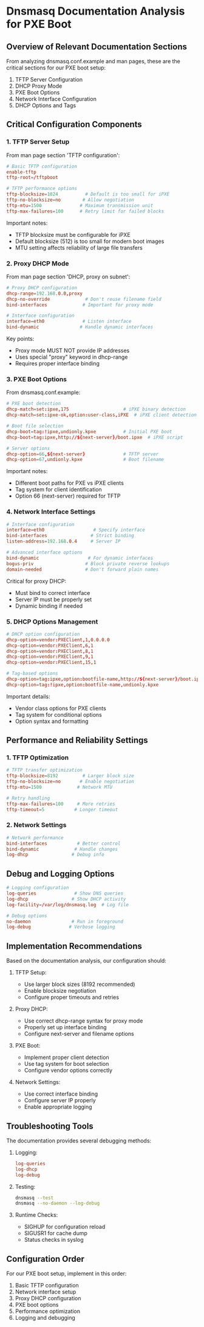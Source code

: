 # Dnsmasq Documentation Analysis for PXE Boot

## Overview of Relevant Documentation Sections

From analyzing dnsmasq.conf.example and man pages, these are the critical sections for our PXE boot setup:

1. TFTP Server Configuration
2. DHCP Proxy Mode
3. PXE Boot Options
4. Network Interface Configuration
5. DHCP Options and Tags

## Critical Configuration Components

### 1. TFTP Server Setup
From man page section 'TFTP configuration':
```conf
# Basic TFTP configuration
enable-tftp
tftp-root=/tftpboot

# TFTP performance options
tftp-blocksize=1024          # Default is too small for iPXE
tftp-no-blocksize=no        # Allow negotiation
tftp-mtu=1500              # Maximum transmission unit
tftp-max-failures=100      # Retry limit for failed blocks
```

Important notes:
- TFTP blocksize must be configurable for iPXE
- Default blocksize (512) is too small for modern boot images
- MTU setting affects reliability of large file transfers

### 2. Proxy DHCP Mode
From man page section 'DHCP, proxy on subnet':
```conf
# Proxy DHCP configuration
dhcp-range=192.168.0.0,proxy
dhcp-no-override             # Don't reuse filename field
bind-interfaces             # Important for proxy mode

# Interface configuration
interface=eth0              # Listen interface
bind-dynamic               # Handle dynamic interfaces
```

Key points:
- Proxy mode MUST NOT provide IP addresses
- Uses special "proxy" keyword in dhcp-range
- Requires proper interface binding

### 3. PXE Boot Options
From dnsmasq.conf.example:
```conf
# PXE boot detection
dhcp-match=set:ipxe,175                    # iPXE binary detection
dhcp-match=set:ipxe-ok,option:user-class,iPXE  # iPXE client detection

# Boot file selection
dhcp-boot=tag:!ipxe,undionly.kpxe          # Initial PXE boot
dhcp-boot=tag:ipxe,http://${next-server}/boot.ipxe  # iPXE script

# Server options
dhcp-option=66,${next-server}              # TFTP server
dhcp-option=67,undionly.kpxe               # Boot filename
```

Important notes:
- Different boot paths for PXE vs iPXE clients
- Tag system for client identification
- Option 66 (next-server) required for TFTP

### 4. Network Interface Settings
```conf
# Interface configuration
interface=eth0                  # Specify interface
bind-interfaces                # Strict binding
listen-address=192.168.0.4     # Server IP

# Advanced interface options
bind-dynamic                  # For dynamic interfaces
bogus-priv                   # Block private reverse lookups
domain-needed                # Don't forward plain names
```

Critical for proxy DHCP:
- Must bind to correct interface
- Server IP must be properly set
- Dynamic binding if needed

### 5. DHCP Options Management
```conf
# DHCP option configuration
dhcp-option=vendor:PXEClient,1,0.0.0.0
dhcp-option=vendor:PXEClient,6,1
dhcp-option=vendor:PXEClient,8,1
dhcp-option=vendor:PXEClient,9,1
dhcp-option=vendor:PXEClient,15,1

# Tag-based options
dhcp-option=tag:ipxe,option:bootfile-name,http://${next-server}/boot.ipxe
dhcp-option=tag:!ipxe,option:bootfile-name,undionly.kpxe
```

Important details:
- Vendor class options for PXE clients
- Tag system for conditional options
- Option syntax and formatting

## Performance and Reliability Settings

### 1. TFTP Optimization
```conf
# TFTP transfer optimization
tftp-blocksize=8192         # Larger block size
tftp-no-blocksize=no       # Enable negotiation
tftp-mtu=1500             # Network MTU

# Retry handling
tftp-max-failures=100     # More retries
tftp-timeout=5           # Longer timeout
```

### 2. Network Settings
```conf
# Network performance
bind-interfaces           # Better control
bind-dynamic             # Handle changes
log-dhcp                # Debug info
```

## Debug and Logging Options
```conf
# Logging configuration
log-queries              # Show DNS queries
log-dhcp                # Show DHCP activity
log-facility=/var/log/dnsmasq.log  # Log file

# Debug options
no-daemon               # Run in foreground
log-debug              # Verbose logging
```

## Implementation Recommendations

Based on the documentation analysis, our configuration should:

1. TFTP Setup:
   - Use larger block sizes (8192 recommended)
   - Enable blocksize negotiation
   - Configure proper timeouts and retries

2. Proxy DHCP:
   - Use correct dhcp-range syntax for proxy mode
   - Properly set up interface binding
   - Configure next-server and filename options

3. PXE Boot:
   - Implement proper client detection
   - Use tag system for boot selection
   - Configure vendor options correctly

4. Network Settings:
   - Use correct interface binding
   - Configure server IP properly
   - Enable appropriate logging

## Troubleshooting Tools

The documentation provides several debugging methods:

1. Logging:
   ```conf
   log-queries
   log-dhcp
   log-debug
   ```

2. Testing:
   ```bash
   dnsmasq --test
   dnsmasq --no-daemon --log-debug
   ```

3. Runtime Checks:
   - SIGHUP for configuration reload
   - SIGUSR1 for cache dump
   - Status checks in syslog

## Configuration Order

For our PXE boot setup, implement in this order:

1. Basic TFTP configuration
2. Network interface setup
3. Proxy DHCP configuration
4. PXE boot options
5. Performance optimization
6. Logging and debugging
